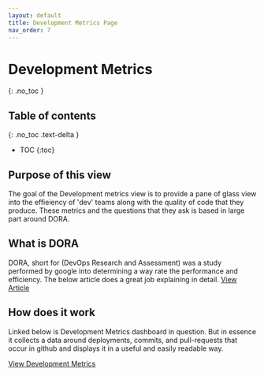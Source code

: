 ```yaml
---
layout: default
title: Development Metrics Page
nav_order: 7
---
```


# Development Metrics
{: .no_toc }

## Table of contents
{: .no_toc .text-delta }

- TOC
{:toc}

## Purpose of this view
The goal of the Development metrics view is to provide a pane of glass view into the effieiency of 'dev' teams along with the quality of code that they produce. These metrics and the questions that they ask is based in large part around DORA.

## What is DORA
DORA, short for (DevOps Research and Assessment) was a study performed by google into determining a way rate the performance and efficiency. The below article does a great job explaining in detail.
[View Article](https://www.leanix.net/en/wiki/vsm/dora-metrics)

## How does it work
Linked below is Development Metrics dashboard in question. But in essence it collects a data around deployments, commits, and pull-requests that occur in github and displays it in a useful and easily readable way.

[View Development Metrics](https://cmsgov.github.io/seatool-connectors/dora/)


